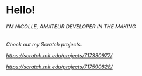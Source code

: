 # Hello!
<h6> I'M NICOLLE, AMATEUR DEVELOPER IN THE MAKING

<h6> Check out my Scratch projects.


  https://scratch.mit.edu/projects/717330977/

  https://scratch.mit.edu/projects/717590828/
